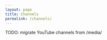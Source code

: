 ```yaml
---
layout: page
title: Channels
permalink: /channels/
---
```


TODO: migrate YouTube channels from /media/
